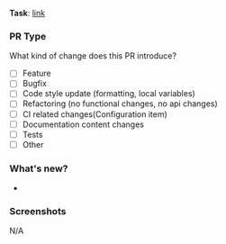 **Task**: [link](https://github.com/)

### PR Type
What kind of change does this PR introduce?
- [ ] Feature
- [ ] Bugfix
- [ ] Code style update (formatting, local variables)
- [ ] Refactoring (no functional changes, no api changes)
- [ ] CI related changes(Configuration item)
- [ ] Documentation content changes
- [ ] Tests
- [ ] Other

### What's new?
-

### Screenshots
N/A
